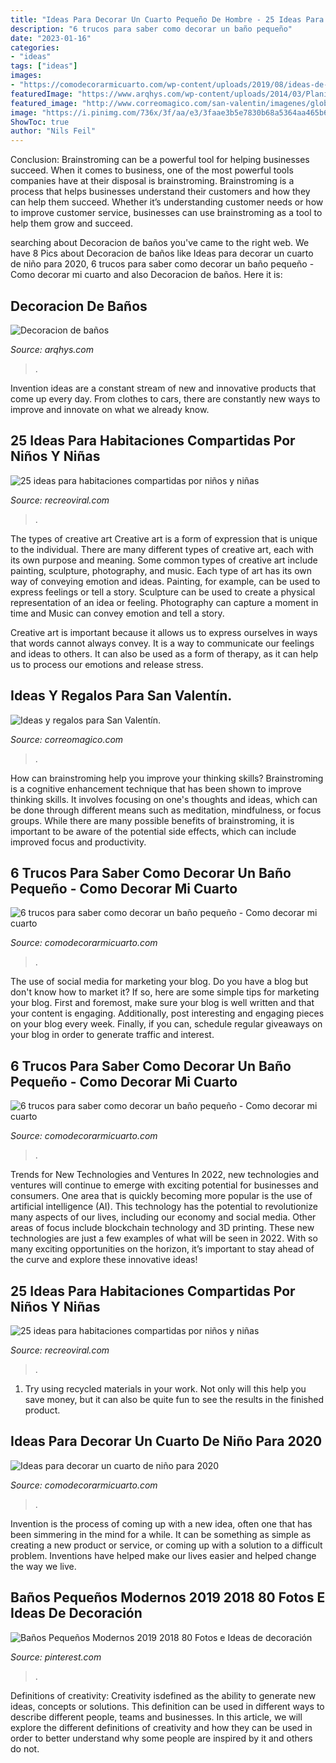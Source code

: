 ```yaml
---
title: "Ideas Para Decorar Un Cuarto Pequeño De Hombre - 25 Ideas Para Habitaciones Compartidas Por Niños Y Niñas"
description: "6 trucos para saber como decorar un baño pequeño"
date: "2023-01-16"
categories:
- "ideas"
tags: ["ideas"]
images:
- "https://comodecorarmicuarto.com/wp-content/uploads/2019/08/ideas-de-como-decorar-un-baño-pequeño.jpg"
featuredImage: "https://www.arqhys.com/wp-content/uploads/2014/03/Planificación-de-la-decoración-del-baño.jpg"
featured_image: "http://www.correomagico.com/san-valentin/imagenes/globos.jpg"
image: "https://i.pinimg.com/736x/3f/aa/e3/3faae3b5e7830b68a5364aa465b65e51.jpg"
ShowToc: true
author: "Nils Feil"
---
```



Conclusion: Brainstroming can be a powerful tool for helping businesses succeed.
When it comes to business, one of the most powerful tools companies have at their disposal is brainstroming. Brainstroming is a process that helps businesses understand their customers and how they can help them succeed. Whether it’s understanding customer needs or how to improve customer service, businesses can use brainstroming as a tool to help them grow and succeed.

	

		
searching about Decoracion de baños you've came to the right web. We have 8 Pics about Decoracion de baños like Ideas para decorar un cuarto de niño para 2020, 6 trucos para saber como decorar un baño pequeño - Como decorar mi cuarto and also Decoracion de baños. Here it is:
		
    
## Decoracion De Baños

<img loading=lazy src="https://www.arqhys.com/wp-content/uploads/2014/03/Planificación-de-la-decoración-del-baño.jpg" onerror="this.onerror=null;this.src='https://tse4.mm.bing.net/th?id=OIP.KvEronSi4_RQ7UuvPZiczQHaLH&amp;pid=15.1';" alt="Decoracion de baños">

_Source: arqhys.com_

>. 

	

Invention ideas are a constant stream of new and innovative products that come up every day. From clothes to cars, there are constantly new ways to improve and innovate on what we already know. 

    
## 25 Ideas Para Habitaciones Compartidas Por Niños Y Niñas

<img loading=lazy src="http://www.recreoviral.com/wp-content/uploads/2015/10/Creativas-habitaciones-compartidas-por-niños-y-niñas-4.jpg" onerror="this.onerror=null;this.src='https://tse2.mm.bing.net/th?id=OIP.R0UxAKtckb5nkf4kS92wUQHaHJ&amp;pid=15.1';" alt="25 ideas para habitaciones compartidas por niños y niñas">

_Source: recreoviral.com_

>. 

	

The types of creative art
Creative art is a form of expression that is unique to the individual. There are many different types of creative art, each with its own purpose and meaning.
Some common types of creative art include painting, sculpture, photography, and music. Each type of art has its own way of conveying emotion and ideas. Painting, for example, can be used to express feelings or tell a story. Sculpture can be used to create a physical representation of an idea or feeling. Photography can capture a moment in time and Music can convey emotion and tell a story.

Creative art is important because it allows us to express ourselves in ways that words cannot always convey. It is a way to communicate our feelings and ideas to others. It can also be used as a form of therapy, as it can help us to process our emotions and release stress.

    
## Ideas Y Regalos Para San Valentín.

<img loading=lazy src="http://www.correomagico.com/san-valentin/imagenes/globos.jpg" onerror="this.onerror=null;this.src='https://tse3.mm.bing.net/th?id=OIP.9Eemszj4Xp91VwfsJL_FawHaK-&amp;pid=15.1';" alt="Ideas y regalos para San Valentín.">

_Source: correomagico.com_

>. 

	

How can brainstroming help you improve your thinking skills?
Brainstroming is a cognitive enhancement technique that has been shown to improve thinking skills. It involves focusing on one's thoughts and ideas, which can be done through different means such as meditation, mindfulness, or focus groups. While there are many possible benefits of brainstroming, it is important to be aware of the potential side effects, which can include improved focus and productivity.

    
## 6 Trucos Para Saber Como Decorar Un Baño Pequeño - Como Decorar Mi Cuarto

<img loading=lazy src="https://comodecorarmicuarto.com/wp-content/uploads/2019/08/como-decorar-un-baño-pequeño-facil.jpg" onerror="this.onerror=null;this.src='https://tse1.mm.bing.net/th?id=OIP.5CedTAbAhuYg0di1GKcW4AAAAA&amp;pid=15.1';" alt="6 trucos para saber como decorar un baño pequeño - Como decorar mi cuarto">

_Source: comodecorarmicuarto.com_

>. 

	

The use of social media for marketing your blog.
Do you have a blog but don't know how to market it? If so, here are some simple tips for marketing your blog. First and foremost, make sure your blog is well written and that your content is engaging. Additionally, post interesting and engaging pieces on your blog every week. Finally, if you can, schedule regular giveaways on your blog in order to generate traffic and interest.

    
## 6 Trucos Para Saber Como Decorar Un Baño Pequeño - Como Decorar Mi Cuarto

<img loading=lazy src="https://comodecorarmicuarto.com/wp-content/uploads/2019/08/ideas-de-como-decorar-un-baño-pequeño.jpg" onerror="this.onerror=null;this.src='https://tse4.mm.bing.net/th?id=OIP.BQbOPA8YneNuNNq3cRdw2wAAAA&amp;pid=15.1';" alt="6 trucos para saber como decorar un baño pequeño - Como decorar mi cuarto">

_Source: comodecorarmicuarto.com_

>. 

	

Trends for New Technologies and Ventures
In 2022, new technologies and ventures will continue to emerge with exciting potential for businesses and consumers. One area that is quickly becoming more popular is the use of artificial intelligence (AI). This technology has the potential to revolutionize many aspects of our lives, including our economy and social media. Other areas of focus include blockchain technology and 3D printing. These new technologies are just a few examples of what will be seen in 2022. With so many exciting opportunities on the horizon, it’s important to stay ahead of the curve and explore these innovative ideas!

    
## 25 Ideas Para Habitaciones Compartidas Por Niños Y Niñas

<img loading=lazy src="https://www.recreoviral.com/wp-content/uploads/2015/10/Creativas-habitaciones-compartidas-por-niños-y-niñas-11.jpg" onerror="this.onerror=null;this.src='https://tse4.mm.bing.net/th?id=OIP.T5dXKwrhcLJC4Q5a-NH0EAHaE7&amp;pid=15.1';" alt="25 ideas para habitaciones compartidas por niños y niñas">

_Source: recreoviral.com_

>. 

	

1) Try using recycled materials in your work. Not only will this help you save money, but it can also be quite fun to see the results in the finished product.

    
## Ideas Para Decorar Un Cuarto De Niño Para 2020

<img loading=lazy src="https://comodecorarmicuarto.com/wp-content/uploads/2020/04/decorar-un-cuarto-de-niño-tematicas.jpg" onerror="this.onerror=null;this.src='https://tse2.mm.bing.net/th?id=OIP.0S50xv51NgCthbk8qzBJCwAAAA&amp;pid=15.1';" alt="Ideas para decorar un cuarto de niño para 2020">

_Source: comodecorarmicuarto.com_

>. 

	

Invention is the process of coming up with a new idea, often one that has been simmering in the mind for a while. It can be something as simple as creating a new product or service, or coming up with a solution to a difficult problem. Inventions have helped make our lives easier and helped change the way we live.

    
## Baños Pequeños Modernos 2019 2018 80 Fotos E Ideas De Decoración

<img loading=lazy src="https://i.pinimg.com/736x/3f/aa/e3/3faae3b5e7830b68a5364aa465b65e51.jpg" onerror="this.onerror=null;this.src='https://tse1.mm.bing.net/th?id=OIP.SSQ-brklAIYuSTZcS1lwgwHaJa&amp;pid=15.1';" alt="Baños Pequeños Modernos 2019 2018 80 Fotos e Ideas de decoración">

_Source: pinterest.com_

>. 

	

Definitions of creativity:
Creativity isdefined as the ability to generate new ideas, concepts or solutions. This definition can be used in different ways to describe different people, teams and businesses. In this article, we will explore the different definitions of creativity and how they can be used in order to better understand why some people are inspired by it and others do not.

